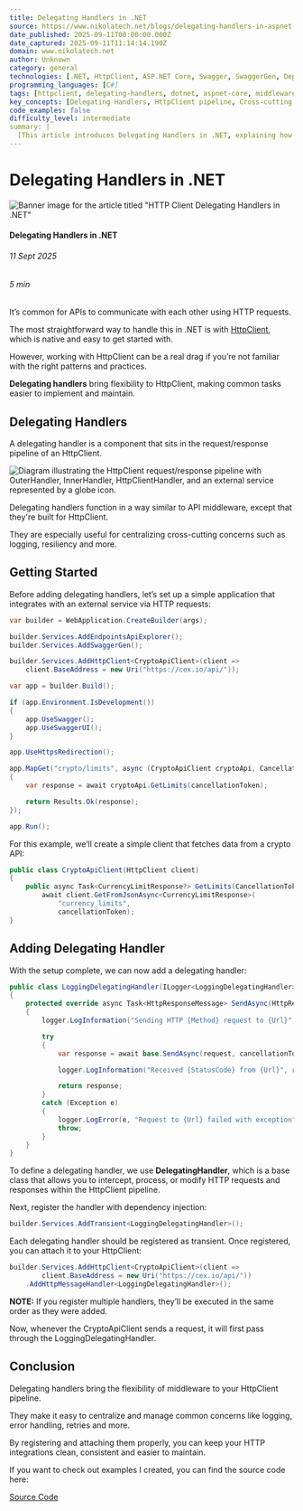 ```yaml
---
title: Delegating Handlers in .NET
source: https://www.nikolatech.net/blogs/delegating-handlers-in-aspnet-core
date_published: 2025-09-11T00:00:00.000Z
date_captured: 2025-09-11T11:14:14.190Z
domain: www.nikolatech.net
author: Unknown
category: general
technologies: [.NET, HttpClient, ASP.NET Core, Swagger, SwaggerGen, Dependency Injection, CEX.IO API]
programming_languages: [C#]
tags: [httpclient, delegating-handlers, dotnet, aspnet-core, middleware, web-api, logging, dependency-injection, http-requests, cross-cutting-concerns]
key_concepts: [Delegating Handlers, HttpClient pipeline, Cross-cutting concerns, Dependency Injection, Request/Response interception, Logging, Error handling, Resiliency]
code_examples: false
difficulty_level: intermediate
summary: |
  [This article introduces Delegating Handlers in .NET, explaining how they provide middleware-like flexibility to the HttpClient pipeline. It demonstrates their utility in centralizing cross-cutting concerns such as logging, error handling, and retries for HTTP requests. The content provides a practical guide, starting with a basic HttpClient setup and then illustrating how to implement and register a custom `LoggingDelegatingHandler` using dependency injection. By properly attaching these handlers, developers can maintain cleaner, more consistent, and easier-to-manage HTTP integrations within their .NET applications.]
---
```

# Delegating Handlers in .NET

![Banner image for the article titled "HTTP Client Delegating Handlers in .NET"](https://coekcx.github.io/BlogImages/banners/delegating-handlers-in-aspnet-core-banner.png)

#### Delegating Handlers in .NET
###### 11 Sept 2025
###### 5 min

It’s common for APIs to communicate with each other using HTTP requests.

The most straightforward way to handle this in .NET is with [HttpClient](https://www.nikolatech.net/blogs/http-requests-httpclient-dotnet), which is native and easy to get started with.

However, working with HttpClient can be a real drag if you’re not familiar with the right patterns and practices.

**Delegating handlers** bring flexibility to HttpClient, making common tasks easier to implement and maintain.

## Delegating Handlers

A delegating handler is a component that sits in the request/response pipeline of an HttpClient.

![Diagram illustrating the HttpClient request/response pipeline with OuterHandler, InnerHandler, HttpClientHandler, and an external service represented by a globe icon.](https://coekcx.github.io/BlogImages/images/Delegating%20Handlers%20Diagram.png)

Delegating handlers function in a way similar to API middleware, except that they're built for HttpClient.

They are especially useful for centralizing cross-cutting concerns such as logging, resiliency and more.

## Getting Started

Before adding delegating handlers, let’s set up a simple application that integrates with an external service via HTTP requests:

```csharp
var builder = WebApplication.CreateBuilder(args);

builder.Services.AddEndpointsApiExplorer();
builder.Services.AddSwaggerGen();

builder.Services.AddHttpClient<CryptoApiClient>(client => 
    client.BaseAddress = new Uri("https://cex.io/api/"));

var app = builder.Build();

if (app.Environment.IsDevelopment())
{
    app.UseSwagger();
    app.UseSwaggerUI();
}

app.UseHttpsRedirection();

app.MapGet("crypto/limits", async (CryptoApiClient cryptoApi, CancellationToken cancellationToken) =>
{
    var response = await cryptoApi.GetLimits(cancellationToken);

    return Results.Ok(response);
});

app.Run();
```

For this example, we’ll create a simple client that fetches data from a crypto API:

```csharp
public class CryptoApiClient(HttpClient client)
{
    public async Task<CurrencyLimitResponse?> GetLimits(CancellationToken cancellationToken = default) =>
        await client.GetFromJsonAsync<CurrencyLimitResponse>(
            "currency_limits",
            cancellationToken);
}
```

## Adding Delegating Handler

With the setup complete, we can now add a delegating handler:

```csharp
public class LoggingDelegatingHandler(ILogger<LoggingDelegatingHandler> logger) : DelegatingHandler
{
    protected override async Task<HttpResponseMessage> SendAsync(HttpRequestMessage request, CancellationToken cancellationToken)
    {
        logger.LogInformation("Sending HTTP {Method} request to {Url}", request.Method, request.RequestUri);

        try
        {
            var response = await base.SendAsync(request, cancellationToken);

            logger.LogInformation("Received {StatusCode} from {Url}", response.StatusCode, request.RequestUri);

            return response;
        }
        catch (Exception e)
        {
            logger.LogError(e, "Request to {Url} failed with exception", request.RequestUri);
            throw;
        }
    }
}
```

To define a delegating handler, we use **DelegatingHandler**, which is a base class that allows you to intercept, process, or modify HTTP requests and responses within the HttpClient pipeline.

Next, register the handler with dependency injection:

```csharp
builder.Services.AddTransient<LoggingDelegatingHandler>();
```

Each delegating handler should be registered as transient. Once registered, you can attach it to your HttpClient:

```csharp
builder.Services.AddHttpClient<CryptoApiClient>(client =>
        client.BaseAddress = new Uri("https://cex.io/api/"))
    .AddHttpMessageHandler<LoggingDelegatingHandler>();
```

**NOTE:** If you register multiple handlers, they’ll be executed in the same order as they were added.

Now, whenever the CryptoApiClient sends a request, it will first pass through the LoggingDelegatingHandler.

## Conclusion

Delegating handlers bring the flexibility of middleware to your HttpClient pipeline.

They make it easy to centralize and manage common concerns like logging, error handling, retries and more.

By registering and attaching them properly, you can keep your HTTP integrations clean, consistent and easier to maintain.

If you want to check out examples I created, you can find the source code here:

[Source Code](https://www.nikolatech.net/codes/delegating-handler-examples)